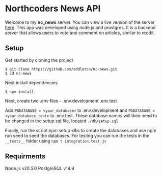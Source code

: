 # Northcoders News API

Welcome to my **nc_news** server. You can view a live version of the server [here](https://nc-news-xe7y.onrender.com/api/). This app was developed using node.js and prostgres. It is a backend server that allows users to vote and comment on articles, similar to reddit.

## Setup

Get started by cloning the project

`$ git clone https://github.com/addleton/nc-news.git`  
`$ cd nc-news`

Next install dependencies

`$ npm install`

Next, create two .env files - .env.development .env.test

Add `PGDATABASE = <your_database>` to .env.development and `PGDATABASE = <your_database_test>` to .env.test. These database names will then need to be changed in the setup.sql file, located `./db/setup.sql`

Finally, run the script npm setup-dbs to create the databases and use npm run seed to seed the databases. For testing you can run the tests in the `__tests__` folder using `npm t integration.test.js`

## Requirments

Node.js v20.5.0
PostgreSQL v14.9